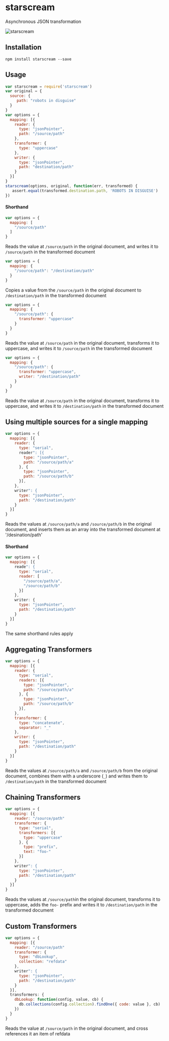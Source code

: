# starscream
Asynchronous JSON transformation

![starscream](https://upload.wikimedia.org/wikipedia/en/2/2d/Armada_Starscream.PNG)

## Installation

```
npm install starscream --save
```

## Usage

```js
var starscream = require('starscream')
var original = {
  source: {
     path: "robots in disguise"
  }
}
var options = {
  mapping: [{
    reader: {
      type: "jsonPointer",
      path: "/source/path"
    },
    transformer: {
      type: "uppercase"
    },
    writer: {
      type: "jsonPointer",
      path: "destination/path"
    }
  }]
}
starscream(options, original, function(err, transformed) {
   assert.equal(transformed.destination.path, 'ROBOTS IN DISGUISE')
})
```

#### Shorthand

```js
var options = {
  mapping: [ 
    "/source/path"
  ]
}
```
Reads the value at  ```/source/path``` in the original document, and writes it to ```/source/path``` in the transformed document

```js
var options = {
  mapping: {
    "/source/path": "/destination/path"
  }
}
```
Copies a value from the ```/source/path``` in the original document to ```/destination/path``` in the transformed document

```js
var options = {
  mapping: {
    "/source/path": {
      transformer: "uppercase"
    }
  }
}
```
Reads the value at  ```/source/path``` in the original document, transforms it to uppercase, and writes it to ```/source/path``` in the transformed document

```js
var options = {
  mapping: {
    "/source/path": {
      transformer: "uppercase",
      writer: "/destination/path"
    }
  }
}
```
Reads the value at  ```/source/path``` in the original document, transforms it to uppercase, and writes it to ```/destination/path``` in the transformed document


## Using multiple sources for a single mapping
```js
var options = {
  mapping: [{
    reader: {
      type: "serial",
      reader": [{
        type: "jsonPointer",
        path: "/source/path/a"
      }, {
        type: "jsonPointer",
        path: "/source/path/b"
      }],
    },
    writer": {
      type: "jsonPointer",
      path: "/destination/path"
    }
  }]
}
```
Reads the values at ```/source/path/a``` and ```/source/path/b``` in the original document, and inserts them as an array into the transformed document at '/desination/path'

#### Shorthand
```js
var options = {
  mapping: [{
    reade": {
      type: "serial",
      reader: [
        "/source/path/a",
        "/source/path/b"
      }]
    },
    writer: {
      type: "jsonPointer",
      path: "/destination/path"
    }
  }]
}
```
The same shorthand rules apply

## Aggregating Transformers
```js
var options = {
  mapping: [{
    reader: {
      type: "serial",
      readers: [{
        type: "jsonPointer",
        path: "/source/path/a"
      }, {
        type: "jsonPointer",
        path: "/source/path/b"
      }],
    },
    transformer: {
      type: "concatenate",
      separator: "_"
    },
    writer: {
      type: "jsonPointer",
      path: "/destination/path"
    }
  }]
}
```
Reads the values at ```/source/path/a``` and ```/source/path/b``` from the original document, combines them with a underscore (```_```) and writes them to ```/destination/path``` in the transformed document

## Chaining Transformers
```js
var options = {
  mapping: [{
    reader: "/source/path"
    transformer: {
      type: "serial",
      transformers: [{
        type: "uppercase"
      }, {
        type: "prefix",
        text: "foo-"
      }]
    },
    writer": {
      type: "jsonPointer",
      path: "/destination/path"
    }
  }]
}
```
Reads the values at ```/source/path```in the original document, transforms it to uppercase, adds the ```foo-``` prefix and writes it to ```/destination/path``` in the transformed document


## Custom Transformers
```js
var options = {
  mapping: [{
    reader: "/source/path"
    transformer: {
      type: "dbLookup",
      collection: "refdata"
    },
    writer": {
      type: "jsonPointer",
      path: "/destination/path"
    }
  }],
  transformers: {
    dbLookup: function(config, value, cb) {
      db.collections(config.collection).findOne({ code: value }, cb)
    })
  }
}
```
Reads the value at ```/source/path``` in the original document, and cross references it an item of refdata
